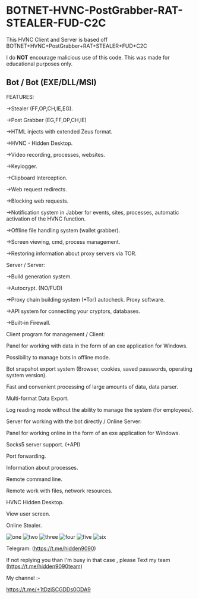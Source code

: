 # BOTNET-HVNC-PostGrabber-RAT-STEALER-FUD-C2C 
This HVNC Client and Server is based off  BOTNET+HVNC+PostGrabber+RAT+STEALER+FUD+C2C  
 
I do **NOT** encourage malicious use of this code. This was made for educational purposes only. 
   
         
                        
   
Bot / Bot (EXE/DLL/MSI) 
-----------------------------------------------------------------------------------------------
FEATURES:

->Stealer (FF,OP,CH,IE,EG).

->Post Grabber (EG,FF,OP,CH,IE) 

->HTML injects with extended Zeus format.   

->HVNC - Hidden Desktop.

->Video recording, processes, websites.

->Keylogger.

->Clipboard Interception.

->Web request redirects.

->Blocking web requests.

->Notification system in Jabber for events, sites, processes, automatic activation of the HVNC function.

->Offline file handling system (wallet grabber).

->Screen viewing, cmd, process management.

->Restoring information about proxy servers via TOR.

 


 

Server / Server:

 

->Build generation system.

->Autocrypt. (NO/FUD)

->Proxy chain building system (+Tor) autocheck. Proxy software.

->API system for connecting your cryptors, databases.

->Built-in Firewall.


Client program for management / Client:   

 

Panel for working with data in the form of an exe application for Windows.

Possibility to manage bots in offline mode.

Bot snapshot export system (Browser, cookies, saved passwords, operating system version).

Fast and convenient processing of large amounts of data, data parser.

Multi-format Data Export.

Log reading mode without the ability to manage the system (for employees).  

 



 

Server for working with the bot directly / Online Server:

 

Panel for working online in the form of an exe application for Windows.

Socks5 server support. (+API)
 
Port forwarding.

Information about processes.

Remote command line.

Remote work with files, network resources.

HVNC Hidden Desktop.

View user screen.

Online Stealer.

![one](https://files.catbox.moe/78p9le.jpg) 
![two](https://files.catbox.moe/wkmpco.jpg)
![three](https://files.catbox.moe/euq7mt.jpg) 
![four](https://files.catbox.moe/u8mkv0.jpg)
![five](https://files.catbox.moe/qlp8gm.jpg) 
![six](https://files.catbox.moe/zc7u3c.jpg)





Telegram: (https://t.me/hidden9090)


If not replying you than I'm busy in that case , please Text my team (https://t.me/hidden9090team)


My channel :-

https://t.me/+1tDzjSCGDDs0ODA9
